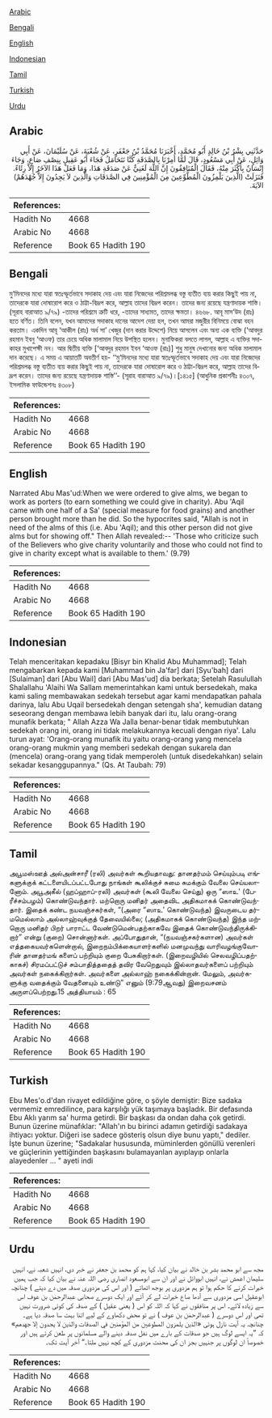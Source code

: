 [Arabic](#arabic)

[Bengali](#bengali)

[English](#english)

[Indonesian](#indonesian)

[Tamil](#tamil)

[Turkish](#turkish)

[Urdu](#urdu)

## Arabic


<div dir="rtl" lang="ar" style={{fontSize:'larger',backgroundColor:'#f8f9fa',padding:20}}>
حَدَّثَنِي بِشْرُ بْنُ خَالِدٍ أَبُو مُحَمَّدٍ، أَخْبَرَنَا مُحَمَّدُ بْنُ جَعْفَرٍ، عَنْ شُعْبَةَ، عَنْ سُلَيْمَانَ، عَنْ أَبِي وَائِلٍ، عَنْ أَبِي مَسْعُودٍ، قَالَ لَمَّا أُمِرْنَا بِالصَّدَقَةِ كُنَّا نَتَحَامَلُ فَجَاءَ أَبُو عَقِيلٍ بِنِصْفِ صَاعٍ، وَجَاءَ إِنْسَانٌ بِأَكْثَرَ مِنْهُ، فَقَالَ الْمُنَافِقُونَ إِنَّ اللَّهَ لَغَنِيٌّ عَنْ صَدَقَةِ هَذَا، وَمَا فَعَلَ هَذَا الآخَرُ إِلاَّ رِئَاءً‏.‏ فَنَزَلَتْ ‏(‏الَّذِينَ يَلْمِزُونَ الْمُطَّوِّعِينَ مِنَ الْمُؤْمِنِينَ فِي الصَّدَقَاتِ وَالَّذِينَ لاَ يَجِدُونَ إِلاَّ جُهْدَهُمْ‏)‏ الآيَةَ‏.‏
</div>
<div style={{backgroundColor:'#f8f9fa',padding:20, marginBottom: 10}}><table> <thead> <tr> <th>References:</th> <th></th> </tr> </thead> <tbody><tr><td>Hadith No</td><td>4668</td></tr><tr><td>Arabic No</td><td>4668</td></tr><tr><td>Reference</td><td>Book 65 Hadith 190</td></tr></tbody></table></div>

## Bengali


<div dir="ltr" lang="bn" style={{fontSize:'larger',backgroundColor:'#f8f9fa',padding:20}}>
মু‘মিনদের মধ্যে যারা স্বতঃস্ফূর্তভাবে সদাকাহ দেয় এবং যারা নিজেদের পরিশ্রমলব্ধ বস্তু ব্যতীত ব্যয় করার কিছুই পায় না, তাদেরকে যারা দোষারোপ করে ও ঠাট্টা-বিদ্রূপ করে, আল্লাহ তাদের বিদ্রূপ করেন। তাদের জন্য রয়েছে যন্ত্রণাদায়ক শাস্তি। (সূরাহ বারাআত ৯/৭৯) -তাদের পরিশ্রমে ত্রুটি ধরে, -তাদের সাধ্যমত, তাদের ক্ষমতা। ৪৬৬৮. আবূ মাস‘উদ (রাঃ) হতে বর্ণিত। তিনি বলেন, যখন আমাদের সদাকাহ দানের আদেশ দেয়া হল, তখন আমরা মজুরীর বিনিময়ে বোঝা বহন করতাম। একদিন আবূ ‘আকীল (রাঃ) অর্ধ সা’ খেজুর (দান করার উদ্দেশে) নিয়ে আসলেন এবং অন্য এক ব্যক্তি (‘আবদুর রহমান ইবনু ‘আওফ) তার চেয়ে অধিক মালামাল নিয়ে উপস্থিত হলেন। মুনাফিকরা বলতে লাগল, আল্লাহ এ ব্যক্তির সদাকাহর মুখাপেক্ষী নন। আর দ্বিতীয় ব্যক্তি [‘আবদুর রহমান ইবন ‘আওফ (রাঃ)] শুধু মানুষ দেখানোর জন্য অধিক মালামাল দান করেছে। এ সময় এ আয়াতটি অবতীর্ণ হয়- ‘‘মু‘মিনদের মধ্যে যারা স্বতঃস্ফূর্তভাবে সদাকাহ দেয় এবং যারা নিজেদের পরিশ্রমলব্ধ বস্তু ব্যতীত ব্যয় করার কিছুই পায় না, তাদেরকে যারা দোষারোপ করে ও ঠাট্টা-বিদ্রূপ করে, আল্লাহ তাদের বিদ্রূপ করেন। তাদের জন্য রয়েছে যন্ত্রণাদায়ক শাস্তি’’- (সূরাহ বারাআত ৯/৭৯)।[১৪১৫] (আধুনিক প্রকাশনীঃ ৪৩০৭, ইসলামিক ফাউন্ডেশনঃ ৪৩০৮)
</div>
<div style={{backgroundColor:'#f8f9fa',padding:20, marginBottom: 10}}><table> <thead> <tr> <th>References:</th> <th></th> </tr> </thead> <tbody><tr><td>Hadith No</td><td>4668</td></tr><tr><td>Arabic No</td><td>4668</td></tr><tr><td>Reference</td><td>Book 65 Hadith 190</td></tr></tbody></table></div>

## English


<div dir="ltr" lang="en" style={{fontSize:'larger',backgroundColor:'#f8f9fa',padding:20}}>
Narrated Abu Mas'ud:When we were ordered to give alms, we began to work as porters (to earn something we could give in charity). Abu 'Aqil came with one half of a Sa' (special measure for food grains) and another person brought more than he did. So the hypocrites said, "Allah is not in need of the alms of this (i.e. Abu 'Aqil); and this other person did not give alms but for showing off." Then Allah revealed:-- 'Those who criticize such of the Believers who give charity voluntarily and those who could not find to give in charity except what is available to them.' (9.79)
</div>
<div style={{backgroundColor:'#f8f9fa',padding:20, marginBottom: 10}}><table> <thead> <tr> <th>References:</th> <th></th> </tr> </thead> <tbody><tr><td>Hadith No</td><td>4668</td></tr><tr><td>Arabic No</td><td>4668</td></tr><tr><td>Reference</td><td>Book 65 Hadith 190</td></tr></tbody></table></div>

## Indonesian


<div dir="ltr" lang="id" style={{fontSize:'larger',backgroundColor:'#f8f9fa',padding:20}}>
Telah menceritakan kepadaku [Bisyr bin Khalid Abu Muhammad]; Telah mengabarkan kepada kami [Muhammad bin Ja'far] dari [Syu'bah] dari [Sulaiman] dari [Abu Wail] dari [Abu Mas'ud] dia berkata; Setelah Rasulullah Shalallahu 'Alaihi Wa Sallam memerintahkan kami untuk bersedekah, maka kami saling membawakan sedekah tersebut agar kami mendapatkan pahala darinya, lalu Abu Uqail bersedekah dengan setengah sha', kemudian datang seseorang dengan membawa lebih banyak dari itu, lalu orang-orang munafik berkata; " Allah Azza Wa Jalla benar-benar tidak membutuhkan sedekah orang ini, orang ini tidak melakukannya kecuali dengan riya'. Lalu turun ayat: 'Orang-orang munafik itu yaitu orang-orang yang mencela orang-orang mukmin yang memberi sedekah dengan sukarela dan (mencela) orang-orang yang tidak memperoleh (untuk disedekahkan) selain sekadar kesanggupannya." (Qs. At Taubah: 79)
</div>
<div style={{backgroundColor:'#f8f9fa',padding:20, marginBottom: 10}}><table> <thead> <tr> <th>References:</th> <th></th> </tr> </thead> <tbody><tr><td>Hadith No</td><td>4668</td></tr><tr><td>Arabic No</td><td>4668</td></tr><tr><td>Reference</td><td>Book 65 Hadith 190</td></tr></tbody></table></div>

## Tamil


<div dir="ltr" lang="ta" style={{fontSize:'larger',backgroundColor:'#f8f9fa',padding:20}}>
அபூமஸ்ஊத் அல்அன்சாரீ (ரலி) அவர்கள் கூறியதாவது: தானதர்மம் செய்யும்படி எங்களுக்குக் கட்டளையிடப்பட்டபோது நாங்கள் கூலிக்குச் சுமை சுமக்கும் வேலை செய்யலானோம். அபூஅகீல் (ஹப்ஹாப்-ரலி) அவர்கள் (கூலி வேலை செய்து) ஒரு “ஸாஉ' (பேரீச்சம்பழம்) கொண்டுவந்தார். மற்றொரு மனிதர் அதைவிட அதிகமாகக் கொண்டுவந்தார். இதைக் கண்ட நயவஞ்சகர்கள், “(அரை “ஸாஉ' கொண்டுவந்த) இவருடைய தர்மமெல்லாம் அல்லாஹ்வுக்குத் தேவையில்லை; (அதிகமாகக் கொண்டுவந்த) இந்த மற்றொரு மனிதர் பிறர் பாராட்ட வேண்டுமென்பதற்காகவே இதைக் கொண்டுவந்திருக்கிறார்” என்று (குறை) சொன்னார்கள். அப்போதுதான், “(நயவஞ்சகர்களான) அவர்கள் எத்தகையவர்களென்றால், இறைநம்பிக்கையாளர்களில் மனமுவந்து வாரிவழங்குவோரின் தானதர்மங் களைப் பற்றியும் குறை பேசுகிறார்கள். (இறைவழியில் செலவழிப்பதற்காகச்) சிரமப்பட்டுச் சம்பாதித்ததைத் தவிர வேறெதுவும் இல்லாதவர்களைப் பற்றியும் அவர்கள் நகைக்கிறார்கள். அவர்களை அல்லாஹ் நகைக்கின்றான். மேலும், அவர்களுக்கு வதைக்கும் வேதனையும் உண்டு” எனும் (9:79ஆவது) இறைவசனம் அருளப்பெற்றது.15 அத்தியாயம் : 65
</div>
<div style={{backgroundColor:'#f8f9fa',padding:20, marginBottom: 10}}><table> <thead> <tr> <th>References:</th> <th></th> </tr> </thead> <tbody><tr><td>Hadith No</td><td>4668</td></tr><tr><td>Arabic No</td><td>4668</td></tr><tr><td>Reference</td><td>Book 65 Hadith 190</td></tr></tbody></table></div>

## Turkish


<div dir="ltr" lang="tr" style={{fontSize:'larger',backgroundColor:'#f8f9fa',padding:20}}>
Ebu Mes'o.d'dan rivayet edildiğine göre, o şöyle demiştir: Bize sadaka vermemiz emredilince, para karşılığı yük taşımaya başladık. Bir defasında Ebu Aklı yarım sa' hurma getirdi. Bir başkası da ondan daha çok getirdi. Bunun üzerine münafıklar: "Allah'ın bu birinci adamın getirdiği sadakaya ihtiyacı yoktur. Diğeri ise sadece gösteriş olsun diye bunu yaptı," dediler. İşte bunun üzerine; "Sadakalar hususunda, müminlerden gönüllü verenleri ve güçlerinin yettiğinden başkasını bulamayanlan ayıplayıp onlarla alayedenler ... " ayeti indi
</div>
<div style={{backgroundColor:'#f8f9fa',padding:20, marginBottom: 10}}><table> <thead> <tr> <th>References:</th> <th></th> </tr> </thead> <tbody><tr><td>Hadith No</td><td>4668</td></tr><tr><td>Arabic No</td><td>4668</td></tr><tr><td>Reference</td><td>Book 65 Hadith 190</td></tr></tbody></table></div>

## Urdu


<div dir="rtl" lang="ur" style={{fontSize:'larger',backgroundColor:'#f8f9fa',padding:20}}>
مجھ سے ابو محمد بشر بن خالد نے بیان کیا، کہا ہم کو محمد بن جعفر نے خبر دی، انہیں شعبہ نے، انہیں سلیمان اعمش نے، انہیں ابووائل نے اور ان سے ابومسعود انصاری رضی اللہ عنہ نے بیان کیا کہ جب ہمیں خیرات کرنے کا حکم ہوا تو ہم مزدوری پر بوجھ اٹھاتے ( اور اس کی مزدوری صدقہ میں دے دیتے ) چنانچہ ابوعقیل اسی مزدوری سے آدھا صاع خیرات لے کر آئے اور ایک دوسرے صحابی عبدالرحمٰن بن عوف اس سے زیادہ لائے۔ اس پر منافقوں نے کہا کہ اللہ کو اس ( یعنی عقیل ) کے صدقہ کی کوئی ضرورت نہیں تھی اور اس دوسرے ( عبدالرحمٰن بن عوف ) نے تو محض دکھاوے کے لیے اتنا بہت سا صدقہ دیا ہے۔ چنانچہ یہ آیت نازل ہوئی «الذين يلمزون المطوعين من المؤمنين في الصدقات والذين لا يجدون إلا جهدهم‏» کہ ”یہ ایسے لوگ ہیں جو صدقات کے بارے میں نفل صدقہ دینے والے مسلمانوں پر طعن کرتے ہیں اور خصوصاً ان لوگوں پر جنہیں بجز ان کی محنت مزدوری کے کچھ نہیں ملتا۔“ آخر آیت تک۔
</div>
<div style={{backgroundColor:'#f8f9fa',padding:20, marginBottom: 10}}><table> <thead> <tr> <th>References:</th> <th></th> </tr> </thead> <tbody><tr><td>Hadith No</td><td>4668</td></tr><tr><td>Arabic No</td><td>4668</td></tr><tr><td>Reference</td><td>Book 65 Hadith 190</td></tr></tbody></table></div>